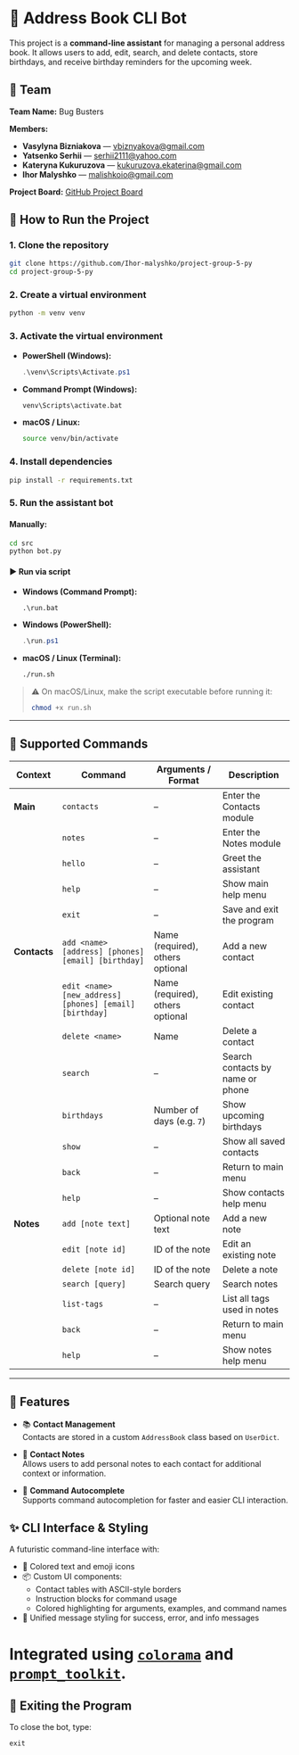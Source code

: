   # 🤖 Address Book CLI Bot

  This project is a **command-line assistant** for managing a personal address book. It allows users to add, edit, search, and delete contacts, store birthdays, and receive birthday reminders for the upcoming week.

  ## 👥 Team

  **Team Name:** Bug Busters

  **Members:**
  - **Vasylyna Bizniakova** — [vbiznyakova@gmail.com](mailto:vbiznyakova@gmail.com)
  - **Yatsenko Serhii** — [serhii2111@yahoo.com](mailto:serhii2111@yahoo.com)
  - **Kateryna Kukuruzova** — [kukuruzova.ekaterina@gmail.com](mailto:kukuruzova.ekaterina@gmail.com)
  - **Ihor Malyshko** — [malishkoio@gmail.com](mailto:malishkoio@gmail.com)

  **Project Board:** [GitHub Project Board](https://github.com/users/Ihor-malyshko/projects/4/views/1)

  ## 🚀 How to Run the Project

  ### 1. Clone the repository

  ```bash
  git clone https://github.com/Ihor-malyshko/project-group-5-py
  cd project-group-5-py
  ```

  ### 2. Create a virtual environment

  ```bash
  python -m venv venv
  ```

  ### 3. Activate the virtual environment

  * **PowerShell (Windows):**

    ```powershell
    .\venv\Scripts\Activate.ps1
    ```

  * **Command Prompt (Windows):**

    ```cmd
    venv\Scripts\activate.bat
    ```

  * **macOS / Linux:**

    ```bash
    source venv/bin/activate
    ```

  ### 4. Install dependencies

  ```bash
  pip install -r requirements.txt
  ```

  ### 5. Run the assistant bot

  #### Manually:

  ```bash
  cd src
  python bot.py
  ```

  #### ▶️ Run via script

  * **Windows (Command Prompt):**

    ```cmd
    .\run.bat
    ```

  * **Windows (PowerShell):**

    ```powershell
    .\run.ps1
    ```

  * **macOS / Linux (Terminal):**

    ```bash
    ./run.sh
    ```

  > ⚠️ On macOS/Linux, make the script executable before running it:
  >
  > ```bash
  > chmod +x run.sh
  > ```

  ---

  ## 💬 Supported Commands

  | Context      | Command                                                 | Arguments / Format               | Description                      |
  | ------------ | ------------------------------------------------------- | -------------------------------- | -------------------------------- |
  | **Main**     | `contacts`                                              | –                                | Enter the Contacts module        |
  |              | `notes`                                                 | –                                | Enter the Notes module           |
  |              | `hello`                                                 | –                                | Greet the assistant              |
  |              | `help`                                                  | –                                | Show main help menu              |
  |              | `exit`                                                  | –                                | Save and exit the program        |
  | **Contacts** | `add <name> [address] [phones] [email] [birthday]`      | Name (required), others optional | Add a new contact                |
  |              | `edit <name> [new_address] [phones] [email] [birthday]` | Name (required), others optional | Edit existing contact            |
  |              | `delete <name>`                                         | Name                             | Delete a contact                 |
  |              | `search`                                                | –                                | Search contacts by name or phone |
  |              | `birthdays`                                             | Number of days (e.g. `7`)        | Show upcoming birthdays          |
  |              | `show`                                                  | –                                | Show all saved contacts          |
  |              | `back`                                                  | –                                | Return to main menu              |
  |              | `help`                                                  | –                                | Show contacts help menu          |
  | **Notes**    | `add [note text]`                                       | Optional note text               | Add a new note                   |
  |              | `edit [note id]`                                        | ID of the note                   | Edit an existing note            |
  |              | `delete [note id]`                                      | ID of the note                   | Delete a note                    |
  |              | `search [query]`                                        | Search query                     | Search notes                     |
  |              | `list-tags`                                             | –                                | List all tags used in notes      |
  |              | `back`                                                  | –                                | Return to main menu              |
  |              | `help`                                                  | –                                | Show notes help menu             |



  ---

  ## 🧠 Features

  - 📚 **Contact Management**  
    Contacts are stored in a custom `AddressBook` class based on `UserDict`.

  - 📝 **Contact Notes**  
    Allows users to add personal notes to each contact for additional context or information.

  - 🔡 **Command Autocomplete**  
    Supports command autocompletion for faster and easier CLI interaction.
    
  ## ✨ CLI Interface & Styling

  A futuristic command-line interface with:

  - 🌈 Colored text and emoji icons
  - 📦 Custom UI components:
    - Contact tables with ASCII-style borders
    - Instruction blocks for command usage
    - Colored highlighting for arguments, examples, and command names
  - 🎨 Unified message styling for success, error, and info messages

  Integrated using [`colorama`](https://pypi.org/project/colorama/) and [`prompt_toolkit`](https://python-prompt-toolkit.readthedocs.io/).
  =======


  ## 🏁 Exiting the Program

  To close the bot, type:

  ```
  exit
  ```